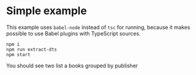 # Simple example

This example uses `babel-node` instead of `tsc` for running, because it makes possible to use  Babel plugins with TypeScript sources.

```
npm i
npm run extract-dts
npm start
```

You should see two list a books grouped by publisher
